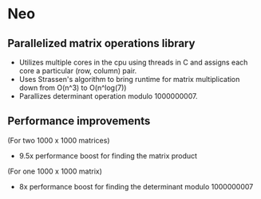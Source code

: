 # Neo
## Parallelized matrix operations library
- Utilizes multiple cores in the cpu using threads in C and assigns each core a particular (row, column) pair.
- Uses Strassen's algorithm to bring runtime for matrix multiplication down from O(n^3) to O(n^log(7))
- Parallizes determinant operation modulo 1000000007.

## Performance improvements
(For two 1000 x 1000 matrices)
- 9.5x performance boost for finding the matrix product

(For one 1000 x 1000 matrix)
- 8x performance boost for finding the determinant modulo 1000000007
